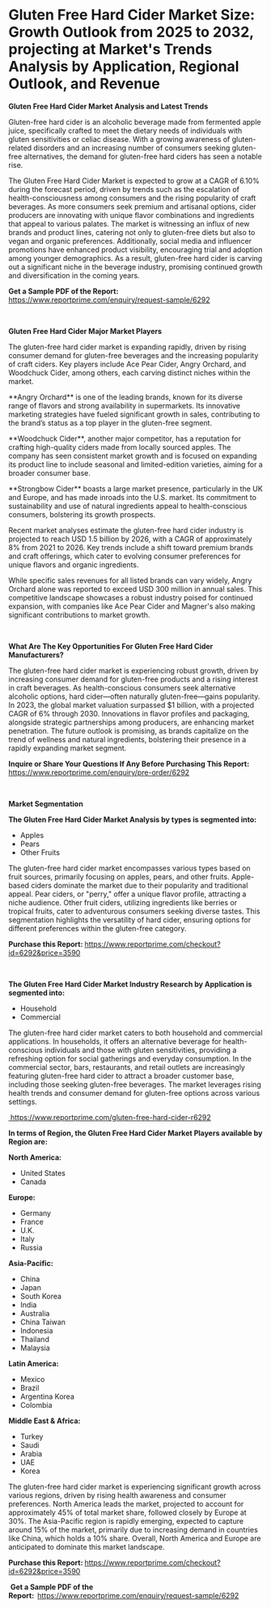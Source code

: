 <p><h1>Gluten Free Hard Cider Market Size: Growth Outlook from 2025 to 2032, projecting at Market's Trends Analysis by Application, Regional Outlook, and Revenue</h1></p><p><strong>Gluten Free Hard Cider Market Analysis and Latest Trends</strong></p>
<p><p>Gluten-free hard cider is an alcoholic beverage made from fermented apple juice, specifically crafted to meet the dietary needs of individuals with gluten sensitivities or celiac disease. With a growing awareness of gluten-related disorders and an increasing number of consumers seeking gluten-free alternatives, the demand for gluten-free hard ciders has seen a notable rise.</p><p>The Gluten Free Hard Cider Market is expected to grow at a CAGR of 6.10% during the forecast period, driven by trends such as the escalation of health-consciousness among consumers and the rising popularity of craft beverages. As more consumers seek premium and artisanal options, cider producers are innovating with unique flavor combinations and ingredients that appeal to various palates. The market is witnessing an influx of new brands and product lines, catering not only to gluten-free diets but also to vegan and organic preferences. Additionally, social media and influencer promotions have enhanced product visibility, encouraging trial and adoption among younger demographics. As a result, gluten-free hard cider is carving out a significant niche in the beverage industry, promising continued growth and diversification in the coming years.</p></p>
<p><strong>Get a Sample PDF of the Report:&nbsp;</strong> <a href="https://www.reportprime.com/enquiry/request-sample/6292?utm_campaign=4604&utm_medium=2&utm_source=Github&utm_content=ia&utm_term=15052025&utm_id=gluten-free-hard-cider">https://www.reportprime.com/enquiry/request-sample/6292</a></p>
<p>&nbsp;</p>
<p><strong>Gluten Free Hard Cider Major Market Players</strong></p>
<p><p>The gluten-free hard cider market is expanding rapidly, driven by rising consumer demand for gluten-free beverages and the increasing popularity of craft ciders. Key players include Ace Pear Cider, Angry Orchard, and Woodchuck Cider, among others, each carving distinct niches within the market.</p><p>**Angry Orchard** is one of the leading brands, known for its diverse range of flavors and strong availability in supermarkets. Its innovative marketing strategies have fueled significant growth in sales, contributing to the brand’s status as a top player in the gluten-free segment.</p><p>**Woodchuck Cider**, another major competitor, has a reputation for crafting high-quality ciders made from locally sourced apples. The company has seen consistent market growth and is focused on expanding its product line to include seasonal and limited-edition varieties, aiming for a broader consumer base.</p><p>**Strongbow Cider** boasts a large market presence, particularly in the UK and Europe, and has made inroads into the U.S. market. Its commitment to sustainability and use of natural ingredients appeal to health-conscious consumers, bolstering its growth prospects.</p><p>Recent market analyses estimate the gluten-free hard cider industry is projected to reach USD 1.5 billion by 2026, with a CAGR of approximately 8% from 2021 to 2026. Key trends include a shift toward premium brands and craft offerings, which cater to evolving consumer preferences for unique flavors and organic ingredients.</p><p>While specific sales revenues for all listed brands can vary widely, Angry Orchard alone was reported to exceed USD 300 million in annual sales. This competitive landscape showcases a robust industry poised for continued expansion, with companies like Ace Pear Cider and Magner's also making significant contributions to market growth.</p></p>
<p>&nbsp;</p>
<p><strong>What Are The Key Opportunities For Gluten Free Hard Cider Manufacturers?</strong></p>
<p><p>The gluten-free hard cider market is experiencing robust growth, driven by increasing consumer demand for gluten-free products and a rising interest in craft beverages. As health-conscious consumers seek alternative alcoholic options, hard cider—often naturally gluten-free—gains popularity. In 2023, the global market valuation surpassed $1 billion, with a projected CAGR of 6% through 2030. Innovations in flavor profiles and packaging, alongside strategic partnerships among producers, are enhancing market penetration. The future outlook is promising, as brands capitalize on the trend of wellness and natural ingredients, bolstering their presence in a rapidly expanding market segment.</p></p>
<p><strong>Inquire or Share Your Questions If Any Before Purchasing This Report:</strong> <a href="https://www.reportprime.com/enquiry/pre-order/6292?utm_campaign=4604&utm_medium=2&utm_source=Github&utm_content=ia&utm_term=15052025&utm_id=gluten-free-hard-cider">https://www.reportprime.com/enquiry/pre-order/6292</a></p>
<p>&nbsp;</p>
<p><strong>Market Segmentation</strong></p>
<p><strong>The Gluten Free Hard Cider Market Analysis by types is segmented into:</strong></p>
<p><ul><li>Apples</li><li>Pears</li><li>Other Fruits</li></ul></p>
<p><p>The gluten-free hard cider market encompasses various types based on fruit sources, primarily focusing on apples, pears, and other fruits. Apple-based ciders dominate the market due to their popularity and traditional appeal. Pear ciders, or "perry," offer a unique flavor profile, attracting a niche audience. Other fruit ciders, utilizing ingredients like berries or tropical fruits, cater to adventurous consumers seeking diverse tastes. This segmentation highlights the versatility of hard cider, ensuring options for different preferences within the gluten-free category.</p></p>
<p><strong>Purchase this Report:&nbsp;</strong><a href="https://www.reportprime.com/checkout?id=6292&price=3590&utm_campaign=4604&utm_medium=2&utm_source=Github&utm_content=ia&utm_term=15052025&utm_id=gluten-free-hard-cider">https://www.reportprime.com/checkout?id=6292&price=3590</a></p>
<p>&nbsp;</p>
<p><strong>The Gluten Free Hard Cider Market Industry Research by Application is segmented into:</strong></p>
<p><ul><li>Household</li><li>Commercial</li></ul></p>
<p><p>The gluten-free hard cider market caters to both household and commercial applications. In households, it offers an alternative beverage for health-conscious individuals and those with gluten sensitivities, providing a refreshing option for social gatherings and everyday consumption. In the commercial sector, bars, restaurants, and retail outlets are increasingly featuring gluten-free hard cider to attract a broader customer base, including those seeking gluten-free beverages. The market leverages rising health trends and consumer demand for gluten-free options across various settings.</p></p>
<p><a href="https://www.reportprime.com/gluten-free-hard-cider-r6292?utm_campaign=4604&utm_medium=2&utm_source=Github&utm_content=ia&utm_term=15052025&utm_id=gluten-free-hard-cider">&nbsp;https://www.reportprime.com/gluten-free-hard-cider-r6292</a></p>
<p><strong>In terms of Region, the Gluten Free Hard Cider Market Players available by Region are:</strong></p>
<p>
    <p> <strong> North America: </strong>
        <ul>
            <li>United States</li>
            <li>Canada</li>
        </ul>
        </p> 
    <p> <strong> Europe: </strong>
        <ul>
            <li>Germany</li>
            <li>France</li>
            <li>U.K.</li>
            <li>Italy</li>
            <li>Russia</li>
        </ul>
        </p> 
    <p> <strong> Asia-Pacific: </strong>
        <ul>
            <li>China</li>
            <li>Japan</li>
            <li>South Korea</li>
            <li>India</li>
            <li>Australia</li>
            <li>China Taiwan</li>
            <li>Indonesia</li>
            <li>Thailand</li>
            <li>Malaysia</li>
        </ul>
        </p> 
    <p> <strong> Latin America: </strong>
        <ul>
            <li>Mexico</li>
            <li>Brazil</li>
            <li>Argentina Korea</li>
            <li>Colombia</li>
        </ul>
        </p> 
    <p> <strong> Middle East & Africa: </strong>
        <ul>
            <li>Turkey</li>
            <li>Saudi</li>
            <li>Arabia</li>
            <li>UAE</li>
            <li>Korea</li>
        </ul>
    </p>
    </p>
<p><p>The gluten-free hard cider market is experiencing significant growth across various regions, driven by rising health awareness and consumer preferences. North America leads the market, projected to account for approximately 45% of total market share, followed closely by Europe at 30%. The Asia-Pacific region is rapidly emerging, expected to capture around 15% of the market, primarily due to increasing demand in countries like China, which holds a 10% share. Overall, North America and Europe are anticipated to dominate this market landscape.</p></p>
<p><strong>Purchase this Report: </strong><a href="https://www.reportprime.com/checkout?id=6292&price=3590&utm_campaign=4604&utm_medium=2&utm_source=Github&utm_content=ia&utm_term=15052025&utm_id=gluten-free-hard-cider">https://www.reportprime.com/checkout?id=6292&price=3590</a></p>
<p>&nbsp;<strong>Get a Sample PDF of the Report:&nbsp;&nbsp;</strong><a href="https://www.reportprime.com/enquiry/request-sample/6292?utm_campaign=4604&utm_medium=2&utm_source=Github&utm_content=ia&utm_term=15052025&utm_id=gluten-free-hard-cider">https://www.reportprime.com/enquiry/request-sample/6292</a></p>
<p><strong></strong></p>
<p><p></p><p></p><p></p></p>